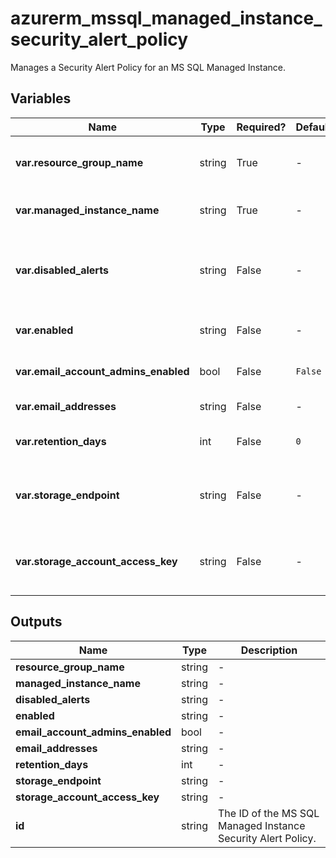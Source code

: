 # azurerm_mssql_managed_instance_security_alert_policy

Manages a Security Alert Policy for an MS SQL Managed Instance.

## Variables

| Name | Type | Required? | Default  | possible values | Description |
| ---- | ---- | --------- | -------- | ----------- | ----------- |
| **var.resource_group_name** | string | True | -  |  -  | The name of the resource group that contains the MS SQL Managed Instance. Changing this forces a new resource to be created. | 
| **var.managed_instance_name** | string | True | -  |  -  | Specifies the name of the MS SQL Managed Instance. Changing this forces a new resource to be created. | 
| **var.disabled_alerts** | string | False | -  |  `Sql_Injection`, `Sql_Injection_Vulnerability`, `Access_Anomaly`, `Data_Exfiltration`, `Unsafe_Action`, `Brute_Force`  | Specifies an array of alerts that are disabled. Possible values are `Sql_Injection`, `Sql_Injection_Vulnerability`, `Access_Anomaly`, `Data_Exfiltration`, `Unsafe_Action` and `Brute_Force`. | 
| **var.enabled** | string | False | -  |  `true`, `false`  | Specifies the state of the Security Alert Policy, whether it is enabled or disabled. Possible values are `true`, `false`. | 
| **var.email_account_admins_enabled** | bool | False | `False`  |  -  | Boolean flag which specifies if the alert is sent to the account administrators or not. Defaults to `false`. | 
| **var.email_addresses** | string | False | -  |  -  | Specifies an array of email addresses to which the alert is sent. | 
| **var.retention_days** | int | False | `0`  |  -  | Specifies the number of days to keep in the Threat Detection audit logs. Defaults to `0`. | 
| **var.storage_endpoint** | string | False | -  |  -  | Specifies the blob storage endpoint (e.g. https://example.blob.core.windows.net). This blob storage will hold all Threat Detection audit logs. | 
| **var.storage_account_access_key** | string | False | -  |  -  | Specifies the identifier key of the Threat Detection audit storage account. This is mandatory when you use `storage_endpoint` to specify a storage account blob endpoint. | 



## Outputs

| Name | Type | Description |
| ---- | ---- | --------- | 
| **resource_group_name** | string  | - | 
| **managed_instance_name** | string  | - | 
| **disabled_alerts** | string  | - | 
| **enabled** | string  | - | 
| **email_account_admins_enabled** | bool  | - | 
| **email_addresses** | string  | - | 
| **retention_days** | int  | - | 
| **storage_endpoint** | string  | - | 
| **storage_account_access_key** | string  | - | 
| **id** | string  | The ID of the MS SQL Managed Instance Security Alert Policy. | 